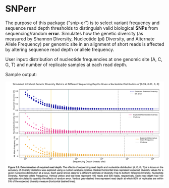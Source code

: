 # SNPerr

The purpose of this package ("snip-er") is to select variant frequency and sequence read depth thresholds to distinguish valid biological **SNPs** from sequencing/random **error**. Simulates how the genetic diversity (as measured by Shannon Diversity, Nucleotide (pi) Diversity, and Alternate Allele Frequency) per genomic site in an alignment of short reads is affected by altering sequence read depth or allele frequency.

User input: distribution of nucleotide frequencies at one genomic site (A, C, G, T) and number of replicate samples at each read depth.

Sample output:

![image](/image/SNPerr_output.png)
